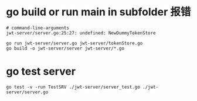 # go build or run main in subfolder 报错
```
# command-line-arguments
jwt-server/server.go:25:27: undefined: NewDummyTokenStore
```
` go run jwt-server/server.go jwt-server/tokenStore.go `  
` go build -o jwt-server/server jwt-server/*.go `

# go test server
` go test -v -run TestSRV ./jwt-server/server_test.go ./jwt-server/server.go `